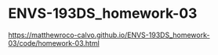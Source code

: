 # ENVS-193DS_homework-03

https://matthewroco-calvo.github.io/ENVS-193DS_homework-03/code/homework-03.html 